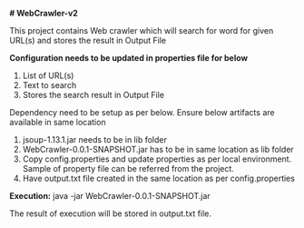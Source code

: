 **# WebCrawler-v2**

This project contains Web crawler which will search for word for given URL(s) and stores the result in Output File

**Configuration needs to be updated in properties file for below**
1. List of URL(s)
2. Text to search
3. Stores the search result in Output File

Dependency need to be setup as per below. Ensure below artifacts are available in same location
1. jsoup-1.13.1.jar needs to be in lib folder
2. WebCrawler-0.0.1-SNAPSHOT.jar has to be in same location as lib folder
3. Copy config.properties and update properties as per local environment. Sample of property file can be referred from the project.
4. Have output.txt file created in the same location as per config.properties

**Execution:**
java -jar WebCrawler-0.0.1-SNAPSHOT.jar

The result of execution will be stored in output.txt file.
